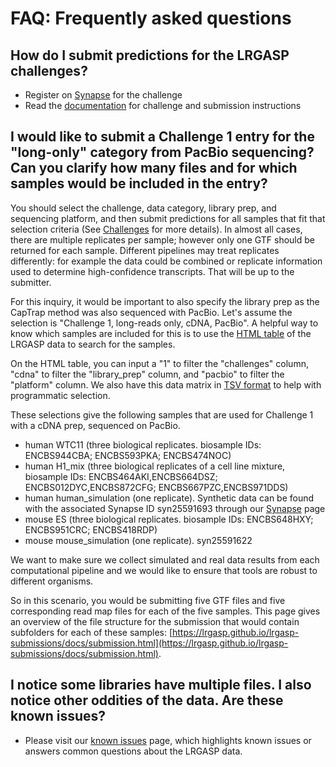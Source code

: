 # FAQ: Frequently asked questions

## How do I submit predictions for the LRGASP challenges?

- Register on [Synapse](https://www.synapse.org/#!Synapse:syn25007472/wiki/608702) for the challenge
- Read the [documentation](https://lrgasp.github.io/lrgasp-submissions/) for challenge and submission instructions

## I would like to submit a Challenge 1 entry for the "long-only" category from PacBio sequencing? Can you clarify how many files and for which samples would be included in the entry?

You should select the challenge, data category, library prep, and sequencing platform, and then submit predictions for all samples that fit that selection criteria (See [Challenges](https://lrgasp.github.io/lrgasp-submissions/docs/challenges.html) for more details). In almost all cases, there are multiple replicates per sample; however only one GTF should be returned for each sample. Different pipelines may treat replicates differently: for example the data could be combined or replicate information used to determine high-confidence transcripts. That will be up to the submitter.

For this inquiry, it would be important to also specify the library prep as the CapTrap method was also sequenced with PacBio. Let's assume the selection is "Challenge 1, long-reads only, cDNA, PacBio". A helpful way to know which samples are included for this is to use the [HTML table](https://hgwdev.gi.ucsc.edu/~markd/lrgasp/rnaseq-data-matrix.html) of the LRGASP data to search for the samples.

On the HTML table, you can input a "1" to filter the "challenges" column, "cdna" to filter the "library_prep" column, and "pacbio" to filter the "platform" column. We also have this data matrix in [TSV format](https://lrgasp.github.io/lrgasp-submissions/docs/rnaseq-data-matrix.tsv) to help with programmatic selection.

These selections give the following samples that are used for Challenge 1 with a cDNA prep, sequenced on PacBio.

- human WTC11 (three biological replicates. biosample IDs: ENCBS944CBA; ENCBS593PKA; ENCBS474NOC)
- human H1_mix (three biological replicates of a cell line mixture, biosample IDs: ENCBS464AKI,ENCBS664DSZ; ENCBS012DYC,ENCBS872CFG; ENCBS667PZC,ENCBS971DDS)
- human human_simulation (one replicate). Synthetic data can be found with the associated Synapse ID syn25591693 through our [Synapse](https://www.synapse.org/LRGASP) page
- mouse ES (three biological replicates. biosample IDs: ENCBS648HXY; ENCBS951CRC; ENCBS418RDP)
- mouse mouse_simulation (one replicate). syn25591622

We want to make sure we collect simulated and real data results from each computational pipeline and we would like to ensure that tools are robust to different organisms.

So in this scenario, you would be submitting five GTF files and five corresponding read map files for each of the five samples. This page gives an overview of the file structure for the submission that would contain subfolders for each of these samples: [https://lrgasp.github.io/lrgasp-submissions/docs/submission.html](https://lrgasp.github.io/lrgasp-submissions/docs/submission.html).

## I notice some libraries have multiple files. I also notice other oddities of the data. Are these known issues?

- Please visit our [known issues](https://lrgasp.github.io/lrgasp-submissions/docs/known-issues.html) page, which highlights known issues or answers common questions about the LRGASP data.
